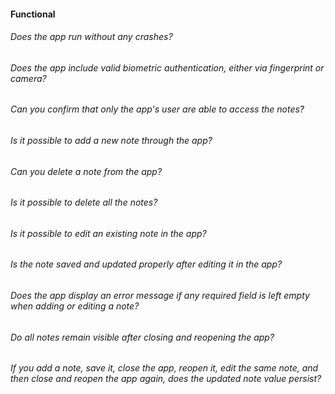 #### Functional

###### Does the app run without any crashes?

###### Does the app include valid biometric authentication, either via fingerprint or camera?

###### Can you confirm that only the app's user are able to access the notes?

###### Is it possible to add a new note through the app?

###### Can you delete a note from the app?

###### Is it possible to delete all the notes?

###### Is it possible to edit an existing note in the app?

###### Is the note saved and updated properly after editing it in the app?

###### Does the app display an error message if any required field is left empty when adding or editing a note?

###### Do all notes remain visible after closing and reopening the app?

###### If you add a note, save it, close the app, reopen it, edit the same note, and then close and reopen the app again, does the updated note value persist?
